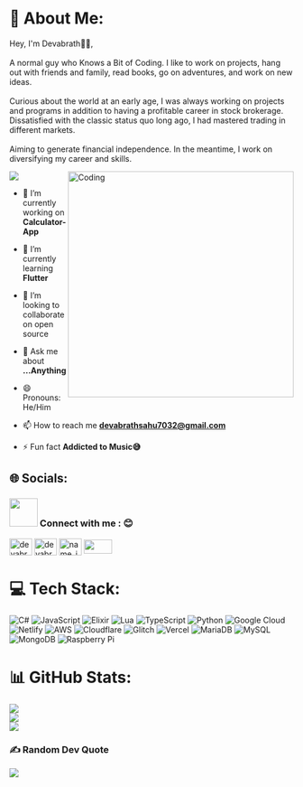 
# 💫 About Me:
Hey, I'm Devabrath👋🏼,<br><br>A normal guy who Knows a Bit of Coding. I like to work on projects, hang out with friends and family, read books, go on adventures, and work on new ideas.<br><br>Curious about the world at an early age, I was always working on projects and programs in addition to having a profitable career in stock brokerage. Dissatisfied with the classic status quo long ago, I had mastered trading in different markets.<br><br>Aiming to generate financial independence. In the meantime, I work on diversifying my career and skills.

<img align="right" alt="Coding" width="400" src="https://camo.githubusercontent.com/cae12fddd9d6982901d82580bdf321d81fb299141098ca1c2d4891870827bf17/68747470733a2f2f6d69726f2e6d656469756d2e636f6d2f6d61782f313336302f302a37513379765349765f7430696f4a2d5a2e676966">

[![](https://visitcount.itsvg.in/api?id=Saizuo&icon=6&color=6)](https://visitcount.itsvg.in)

- 🔭 I’m currently working on **Calculator-App**

- 🌱 I’m currently learning **Flutter**

- 👯 I’m looking to collaborate on open source

- 💬 Ask me about **...Anything**

- 😄 Pronouns: He/Him

- 📫 How to reach me **devabrathsahu7032@gmail.com**

- ⚡ Fun fact **Addicted to Music😅**

## 🌐 Socials:
<h3 align="left"> <img src="https://media.giphy.com/media/LnQjpWaON8nhr21vNW/giphy.gif" width="50"> Connect with me : 😊</h3>
<p align="left">
<a href="https://linkedin.com/in/devabrath-sahu-116854251" target="_blank"><img align="center" src="https://raw.githubusercontent.com/rahuldkjain/github-profile-readme-generator/master/src/images/icons/Social/linked-in-alt.svg" alt="devabrath-sahu-116854251" height="30" width="40" /></a>
<a href="https://fb.com/devabrath sahu" target="_blank"><img align="center" src="https://raw.githubusercontent.com/rahuldkjain/github-profile-readme-generator/master/src/images/icons/Social/facebook.svg" alt="devabrath sahu" height="30" width="40" /></a>
<a href="https://instagram.com/name_is_deva_15" target="_blank"><img align="center" src="https://raw.githubusercontent.com/rahuldkjain/github-profile-readme-generator/master/src/images/icons/Social/instagram.svg" alt="name_is_deva_15" height="30" width="40" /></a>
<a href="mailto:devabrathsahu7032@gmail.com" target="_blank"><img align="center" src="https://upload.wikimedia.org/wikipedia/commons/7/7e/Gmail_icon_%282020%29.svg" height="25" width="50" /></a>
</p>


# 💻 Tech Stack:
![C#](https://img.shields.io/badge/c%23-%23239120.svg?style=plastic&logo=c-sharp&logoColor=white) ![JavaScript](https://img.shields.io/badge/javascript-%23323330.svg?style=plastic&logo=javascript&logoColor=%23F7DF1E) ![Elixir](https://img.shields.io/badge/elixir-%234B275F.svg?style=plastic&logo=elixir&logoColor=white) ![Lua](https://img.shields.io/badge/lua-%232C2D72.svg?style=plastic&logo=lua&logoColor=white) ![TypeScript](https://img.shields.io/badge/typescript-%23007ACC.svg?style=plastic&logo=typescript&logoColor=white) ![Python](https://img.shields.io/badge/python-3670A0?style=plastic&logo=python&logoColor=ffdd54) ![Google Cloud](https://img.shields.io/badge/Google%20Cloud-%234285F4.svg?style=plastic&logo=google-cloud&logoColor=white) ![Netlify](https://img.shields.io/badge/netlify-%23000000.svg?style=plastic&logo=netlify&logoColor=#00C7B7) ![AWS](https://img.shields.io/badge/AWS-%23FF9900.svg?style=plastic&logo=amazon-aws&logoColor=white) ![Cloudflare](https://img.shields.io/badge/Cloudflare-F38020?style=plastic&logo=Cloudflare&logoColor=white) ![Glitch](https://img.shields.io/badge/glitch-%233333FF.svg?style=plastic&logo=glitch&logoColor=white) ![Vercel](https://img.shields.io/badge/vercel-%23000000.svg?style=plastic&logo=vercel&logoColor=white) ![MariaDB](https://img.shields.io/badge/MariaDB-003545?style=plastic&logo=mariadb&logoColor=white) ![MySQL](https://img.shields.io/badge/mysql-%2300f.svg?style=plastic&logo=mysql&logoColor=white) ![MongoDB](https://img.shields.io/badge/MongoDB-%234ea94b.svg?style=plastic&logo=mongodb&logoColor=white) ![Raspberry Pi](https://img.shields.io/badge/-RaspberryPi-C51A4A?style=plastic&logo=Raspberry-Pi)
# 📊 GitHub Stats:
![](https://github-readme-stats.vercel.app/api?username=Saizuo&theme=synthwave&hide_border=false&include_all_commits=true&count_private=false)<br/>
![](https://github-readme-streak-stats.herokuapp.com/?user=Saizuo&theme=synthwave&hide_border=false)<br/>
![](https://github-readme-stats.vercel.app/api/top-langs/?username=Saizuo&theme=synthwave&hide_border=false&include_all_commits=true&count_private=true&layout=compact)

### ✍️ Random Dev Quote
![](https://quotes-github-readme.vercel.app/api?type=horizontal&theme=radical)

  <!-- Proudly created with GPRM ( https://gprm.itsvg.in ) -->
  
